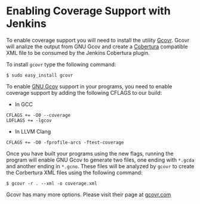 # Enabling Coverage Support with Jenkins
To enable coverage support you will need to install the utility [Gcovr][]. Gcovr will analize the output from GNU Gcov and create a [Cobertura][] compatible XML file to be consumed by the Jenkins Cobertura plugin.

To install `gcovr` type the following command:

```
$ sudo easy_install gcovr
```

To enable [GNU Gcov][] support in your programs, you need to enable coverage support by adding the following CFLAGS to our build:

* In GCC

```
CFLAGS += -O0 --coverage
LDFLAGS += -lgcov
```

* In LLVM Clang

```
CFLAGS += -O0 -fprofile-arcs -ftest-coverage
```

Once you have built your programs using the new flags, running the program will enable GNU Gcov to generate two files, one ending with `*.gcda` and another ending in `*.gcno`.  These files will be analyzed by `gcovr` to create the Corbertura XML files using the following command:

```
$ gcovr -r . --xml -o coverage.xml
```

Gcovr has many more options.  Please visit their page at [gcovr.com][]

[Cobertura]: http://cobertura.sourceforge.net
[Gcovr]: http://gcovr.com 
[gcovr.com]: http://gcovr.com
[GNU Gcov]: http://gcc.gnu.org/onlinedocs/gcc/Gcov.html

